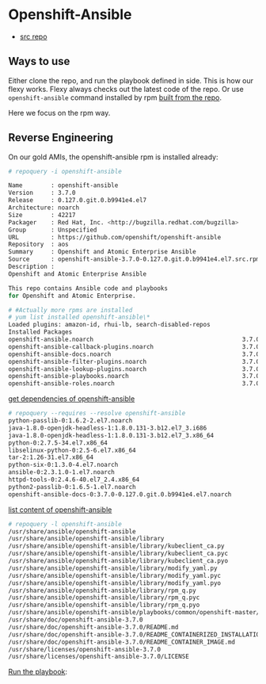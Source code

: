 # Openshift-Ansible

* [src repo](https://github.com/openshift/openshift-ansible)

## Ways to use
Either clone the repo, and run the playbook defined in side. This is how our flexy works. Flexy always checks out the latest code of the repo.
Or use <code>openshift-ansible</code> command installed by rpm [built from the repo](https://github.com/openshift/openshift-ansible/blob/master/BUILD.md).

Here we focus on the rpm way.

## Reverse Engineering

On our gold AMIs, the openshift-ansible rpm is installed already:

```sh
# repoquery -i openshift-ansible

Name        : openshift-ansible
Version     : 3.7.0
Release     : 0.127.0.git.0.b9941e4.el7
Architecture: noarch
Size        : 42217
Packager    : Red Hat, Inc. <http://bugzilla.redhat.com/bugzilla>
Group       : Unspecified
URL         : https://github.com/openshift/openshift-ansible
Repository  : aos
Summary     : Openshift and Atomic Enterprise Ansible
Source      : openshift-ansible-3.7.0-0.127.0.git.0.b9941e4.el7.src.rpm
Description :
Openshift and Atomic Enterprise Ansible

This repo contains Ansible code and playbooks
for Openshift and Atomic Enterprise.

# #Actually more rpms are installed
# yum list installed openshift-ansible\*
Loaded plugins: amazon-id, rhui-lb, search-disabled-repos
Installed Packages
openshift-ansible.noarch                                          3.7.0-0.126.4.git.0.3fc2b9b.el7                          @aos
openshift-ansible-callback-plugins.noarch                         3.7.0-0.126.4.git.0.3fc2b9b.el7                          @aos
openshift-ansible-docs.noarch                                     3.7.0-0.126.4.git.0.3fc2b9b.el7                          @aos
openshift-ansible-filter-plugins.noarch                           3.7.0-0.126.4.git.0.3fc2b9b.el7                          @aos
openshift-ansible-lookup-plugins.noarch                           3.7.0-0.126.4.git.0.3fc2b9b.el7                          @aos
openshift-ansible-playbooks.noarch                                3.7.0-0.126.4.git.0.3fc2b9b.el7                          @aos
openshift-ansible-roles.noarch                                    3.7.0-0.126.4.git.0.3fc2b9b.el7                          @aos
```

[get dependencies of openshift-ansible](https://superuser.com/questions/294662/how-to-get-list-of-dependencies-of-non-installed-rpm-package)

```sh
# repoquery --requires --resolve openshift-ansible
python-passlib-0:1.6.2-2.el7.noarch
java-1.8.0-openjdk-headless-1:1.8.0.131-3.b12.el7_3.i686
java-1.8.0-openjdk-headless-1:1.8.0.131-3.b12.el7_3.x86_64
python-0:2.7.5-34.el7.x86_64
libselinux-python-0:2.5-6.el7.x86_64
tar-2:1.26-31.el7.x86_64
python-six-0:1.3.0-4.el7.noarch
ansible-0:2.3.1.0-1.el7.noarch
httpd-tools-0:2.4.6-40.el7_2.4.x86_64
python2-passlib-0:1.6.5-1.el7.noarch
openshift-ansible-docs-0:3.7.0-0.127.0.git.0.b9941e4.el7.noarch
```


[list content of openshift-ansible](https://stackoverflow.com/questions/104055/how-to-list-the-contents-of-a-package-using-yum)

```sh
# repoquery -l openshift-ansible
/usr/share/ansible/openshift-ansible
/usr/share/ansible/openshift-ansible/library
/usr/share/ansible/openshift-ansible/library/kubeclient_ca.py
/usr/share/ansible/openshift-ansible/library/kubeclient_ca.pyc
/usr/share/ansible/openshift-ansible/library/kubeclient_ca.pyo
/usr/share/ansible/openshift-ansible/library/modify_yaml.py
/usr/share/ansible/openshift-ansible/library/modify_yaml.pyc
/usr/share/ansible/openshift-ansible/library/modify_yaml.pyo
/usr/share/ansible/openshift-ansible/library/rpm_q.py
/usr/share/ansible/openshift-ansible/library/rpm_q.pyc
/usr/share/ansible/openshift-ansible/library/rpm_q.pyo
/usr/share/ansible/openshift-ansible/playbooks/common/openshift-master/library.rpmmoved
/usr/share/doc/openshift-ansible-3.7.0
/usr/share/doc/openshift-ansible-3.7.0/README.md
/usr/share/doc/openshift-ansible-3.7.0/README_CONTAINERIZED_INSTALLATION.md
/usr/share/doc/openshift-ansible-3.7.0/README_CONTAINER_IMAGE.md
/usr/share/licenses/openshift-ansible-3.7.0
/usr/share/licenses/openshift-ansible-3.7.0/LICENSE
```


[Run the playbook](https://docs.openshift.com/container-platform/3.6/install_config/install/advanced_install.html#running-the-advanced-installation-rpm):

```sh

```
